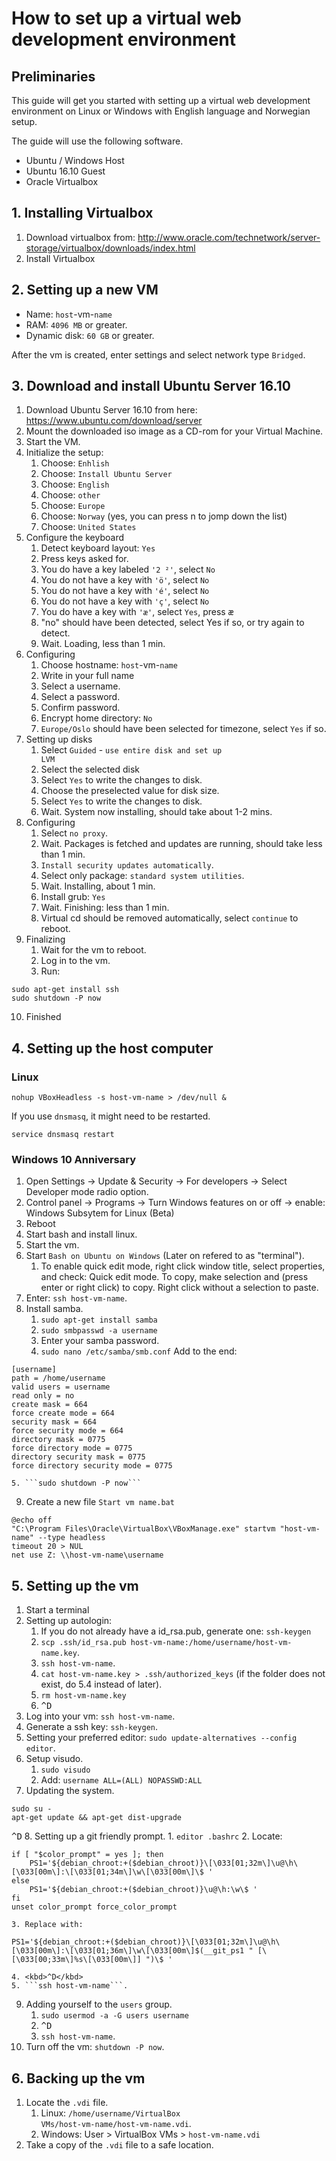 How to set up a virtual web development environment
===================================================

Preliminaries
-------------
This guide will get you started with setting up a virtual web development environment on Linux or Windows with English language and Norwegian setup.

The guide will use the following software.
* Ubuntu / Windows Host
* Ubuntu 16.10 Guest
* Oracle Virtualbox

## 1. Installing Virtualbox ##

1. Download virtualbox from: http://www.oracle.com/technetwork/server-storage/virtualbox/downloads/index.html
2. Install Virtualbox

## 2. Setting up a new VM ##

* Name: <code>host</code>-vm-<code>name</code>
* RAM: <code>4096 MB</code> or greater.
* Dynamic disk: <code>60 GB</code> or greater.

After the vm is created, enter settings and select network type <code>Bridged</code>.

## 3. Download and install Ubuntu Server 16.10 ##

1. Download Ubuntu Server 16.10 from here: https://www.ubuntu.com/download/server
2. Mount the downloaded iso image as a CD-rom for your Virtual Machine.
3. Start the VM.
4. Initialize the setup:
	1. Choose: <code>Enhlish</code>
	2. Choose: <code>Install Ubuntu Server</code>
	3. Choose: <code>English</code>
	4. Choose: <code>other</code>
	5. Choose: <code>Europe</code>
	6. Choose: <code>Norway</code> (yes, you can press n to jomp down the list)
	7. Choose: <code>United States</code>
5. Configure the keyboard
	1. Detect keyboard layout: <code>Yes</code>
	2. Press keys asked for.
	3. You do have a key labeled <code>'2 ²'</code>, select <code>No</code>
	4. You do not have a key with <code>'ö'</code>, select <code>No</code>
	5. You do not have a key with <code>'é'</code>, select <code>No</code>
	6. You do not have a key with <code>'ç'</code>, select <code>No</code>
	7. You do have a key with <code>'æ'</code>, select <code>Yes</code>, press <kbd>æ</kbd>
	8. "no" should have been detected, select Yes if so, or try again to detect.
	9. Wait. Loading, less than 1 min.
6. Configuring
	1. Choose hostname: <code>host</code>-vm-<code>name</code>
	2. Write in your full name
	3. Select a username.
	4. Select a password.
	5. Confirm password.
	6. Encrypt home directory: <code>No</code>
	7. <code>Europe/Oslo</code> should have been selected for timezone, select <code>Yes</code> if so.
7. Setting up disks
	1. Select <code>Guided</code> - <code>use entire disk and set up LVM</code>
	2. Select the selected disk
	3. Select <code>Yes</code> to write the changes to disk.
	4. Choose the preselected value for disk size.
	5. Select <code>Yes</code> to write the changes to disk.
	6. Wait. System now installing, should take about 1-2 mins.
8. Configuring
	1. Select <code>no proxy</code>.
	2. Wait. Packages is fetched and updates are running, should take less than 1 min.
	3. <code>Install security updates automatically</code>.
	4. Select only package: <code>standard system utilities</code>.
	5. Wait. Installing, about 1 min.
	6. Install grub: <code>Yes</code>
	7. Wait. Finishing: less than 1 min.
	8. Virtual cd should be removed automatically, select <code>continue</code> to reboot.
9. Finalizing
	1. Wait for the vm to reboot.
	2. Log in to the vm.
	3. Run:
```
sudo apt-get install ssh
sudo shutdown -P now
```
10. Finished

## 4. Setting up the host computer ##

### Linux ###
```
nohup VBoxHeadless -s host-vm-name > /dev/null &
```
If you use <code>dnsmasq</code>, it might need to be restarted.
```
service dnsmasq restart
```

### Windows 10 Anniversary  ###
1. Open Settings -> Update & Security -> For developers -> Select Developer mode radio option.
2. Control panel -> Programs -> Turn Windows features on or off -> enable: Windows Subsytem for Linux (Beta)
3. Reboot
4. Start bash and install linux.
5. Start the vm.
6. Start <code>Bash on Ubuntu on Windows</code> (Later on refered to as "terminal").
	1. To enable quick edit mode, right click window title, select properties, and check: Quick edit mode. To copy, make selection and (press enter or right click) to copy. Right click without a selection to paste.
7. Enter: ```ssh host-vm-name```.
8. Install samba.
	1. ```sudo apt-get install samba```
	2. ```sudo smbpasswd -a username```
	3. Enter your samba password.
	4. ```sudo nano /etc/samba/smb.conf``` Add to the end:
```
[username]
path = /home/username
valid users = username
read only = no
create mask = 664
force create mode = 664
security mask = 664
force security mode = 664
directory mask = 0775
force directory mode = 0775
directory security mask = 0775
force directory security mode = 0775
```
	5. ```sudo shutdown -P now```
9. Create a new file <code>Start vm name.bat</code>
```
@echo off
"C:\Program Files\Oracle\VirtualBox\VBoxManage.exe" startvm "host-vm-name" --type headless
timeout 20 > NUL
net use Z: \\host-vm-name\username
```

## 5. Setting up the vm ##
1. Start a terminal
2. Setting up autologin:
	1. If you do not already have a id_rsa.pub, generate one: ```ssh-keygen```
	2. ```scp .ssh/id_rsa.pub host-vm-name:/home/username/host-vm-name.key```.
	3. ```ssh host-vm-name```.
	4. ```cat host-vm-name.key > .ssh/authorized_keys``` (if the folder does not exist, do 5.4 instead of later).
	5. ```rm host-vm-name.key```
	6. <kbd>^D</kbd>
3. Log into your vm: ```ssh host-vm-name```.
4. Generate a ssh key: ```ssh-keygen```.
5. Setting your preferred editor: ```sudo update-alternatives --config editor```.
6. Setup visudo.
	1. ```sudo visudo```
	2. Add: ```username ALL=(ALL) NOPASSWD:ALL```
7. Updating the system.
```
sudo su -
apt-get update && apt-get dist-upgrade
```
<kbd>^D</kbd>
8. Setting up a git friendly prompt.
	1. ```editor .bashrc```
	2. Locate:
```
if [ "$color_prompt" = yes ]; then
	PS1='${debian_chroot:+($debian_chroot)}\[\033[01;32m\]\u@\h\[\033[00m\]:\[\033[01;34m\]\w\[\033[00m\]\$ '
else
	PS1='${debian_chroot:+($debian_chroot)}\u@\h:\w\$ '
fi
unset color_prompt force_color_prompt
```
	3. Replace with:
```
PS1='${debian_chroot:+($debian_chroot)}\[\033[01;32m\]\u@\h\[\033[00m\]:\[\033[01;36m\]\w\[\033[00m\]$(__git_ps1 " [\[\033[00;33m\]%s\[\033[00m\]] ")\$ '
```
	4. <kbd>^D</kbd>
	5. ```ssh host-vm-name```.
9. Adding yourself to the <code>users</code> group.
	1. ```sudo usermod -a -G users username```
	2. <kbd>^D</kbd>
	3. ```ssh host-vm-name```.
10. Turn off the vm: ```shutdown -P now```.

## 6. Backing up the vm ##
1. Locate the <code>.vdi</code> file.
	1. Linux: <code>/home/username/VirtualBox VMs/host-vm-name/host-vm-name.vdi</code>.
	2. Windows: User > VirtualBox VMs > <code>host-vm-name.vdi</code>
2. Take a copy of the <code>.vdi</code> file to a safe location.
